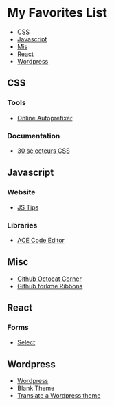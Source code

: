 # My Favorites List

- [CSS](#css)
- [Javascript](#javascript)
- [Mis](#misc)
- [React](#react)
- [Wordpress](#wordpress)

<a name="css"></a>
## CSS

### Tools
- [Online Autoprefixer](https://autoprefixer.github.io)

### Documentation
- [30 sélecteurs CSS](https://code.tutsplus.com/fr/tutorials/the-30-css-selectors-you-must-memorize--net-16048)

<a name="javascript"></a>
## Javascript

### Website
- [JS Tips](http://www.jstips.co)

### Libraries
- [ACE Code Editor](ace.c9.io)

## Misc
- [Github Octocat Corner](http://tholman.com/github-corners/)
- [Github forkme Ribbons](https://github.com/blog/273-github-ribbons)

## React

### Forms
- [Select](https://github.com/securingsincity/react-ace)

<a name="wordpress"></a>
## Wordpress

- [Wordpress](https://fr.wordpress.org)
- [Blank Theme](http://html5blank.com)
- [Translate a Wordpress theme](http://quick-tutoriel.com/traduire-facilement-theme-wordpress-poedit/)
